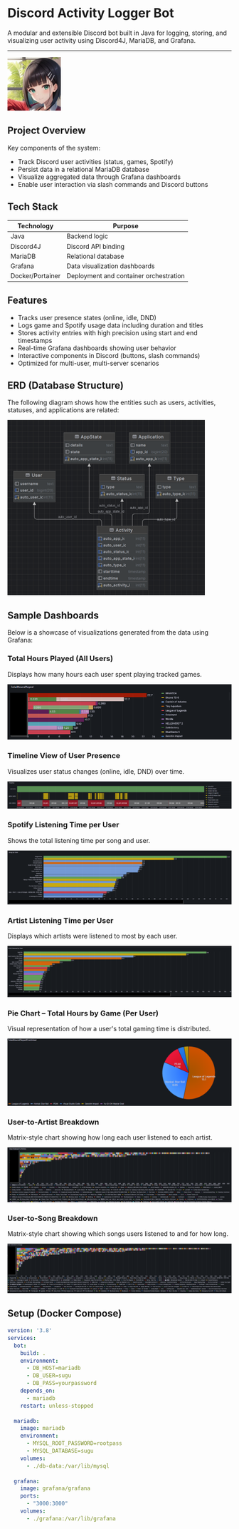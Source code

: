# Discord Activity Logger Bot

A modular and extensible Discord bot built in Java for logging, storing, and visualizing user activity using Discord4J, MariaDB, and Grafana.

---

<img src="./assets/Suguha.png" alt="Bot Profile Picture" width="120" height="120">


## Project Overview

Key components of the system:

- Track Discord user activities (status, games, Spotify)
- Persist data in a relational MariaDB database
- Visualize aggregated data through Grafana dashboards
- Enable user interaction via slash commands and Discord buttons

## Tech Stack

| Technology       | Purpose                            |
|------------------|-------------------------------------|
| Java             | Backend logic                      |
| Discord4J        | Discord API binding                |
| MariaDB          | Relational database                |
| Grafana          | Data visualization dashboards      |
| Docker/Portainer | Deployment and container orchestration |

## Features

- Tracks user presence states (online, idle, DND)
- Logs game and Spotify usage data including duration and titles
- Stores activity entries with high precision using start and end timestamps
- Real-time Grafana dashboards showing user behavior
- Interactive components in Discord (buttons, slash commands)
- Optimized for multi-user, multi-server scenarios

## ERD (Database Structure)

The following diagram shows how the entities such as users, activities, statuses, and applications are related:

![Entity Relationship Diagram](./assets/ERD.png)

## Sample Dashboards

Below is a showcase of visualizations generated from the data using Grafana:

### Total Hours Played (All Users)
Displays how many hours each user spent playing tracked games.

![Total Hours Played](./assets/TotalHoursPlayed.png)

### Timeline View of User Presence
Visualizes user status changes (online, idle, DND) over time.

![User Timeline Dashboard](./assets/TimelineDashboard.png)

### Spotify Listening Time per User
Shows the total listening time per song and user.

![Song By User](./assets/SongByUser.png)

### Artist Listening Time per User
Displays which artists were listened to most by each user.

![Artist Listened By User](./assets/ArtistListenedByUser.png)

### Pie Chart – Total Hours by Game (Per User)
Visual representation of how a user's total gaming time is distributed.

![Total Hours Played From User](./assets/TotaloursPlayedFromUser.png)

### User-to-Artist Breakdown
Matrix-style chart showing how long each user listened to each artist.

![User Listened To Artists](./assets/UserListenedToArtists.png)

### User-to-Song Breakdown
Matrix-style chart showing which songs users listened to and for how long.

![User Listened To Songs](./assets/UserListenedToSongs.png)

## Setup (Docker Compose)

```yaml
version: '3.8'
services:
  bot:
    build: .
    environment:
      - DB_HOST=mariadb
      - DB_USER=sugu
      - DB_PASS=yourpassword
    depends_on:
      - mariadb
    restart: unless-stopped

  mariadb:
    image: mariadb
    environment:
      - MYSQL_ROOT_PASSWORD=rootpass
      - MYSQL_DATABASE=sugu
    volumes:
      - ./db-data:/var/lib/mysql

  grafana:
    image: grafana/grafana
    ports:
      - "3000:3000"
    volumes:
      - ./grafana:/var/lib/grafana
